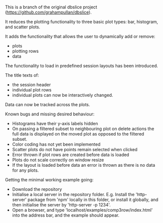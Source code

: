 This is a branch of the original dbslice project (https://github.com/grahampullan/dbslice).

It reduces the plotting functionality to three basic plot types: bar, histogram, and scatter plots. 

It adds the functionality that allows the user to dynamically add or remove:
- plots
- plotting rows
- data

The functionality to load in predefined session layouts has been introduced.

The title texts of:
- the session header
- individual plot rows
- individual plots
can now be interactively changed.

Data can now be tracked across the plots.

Known bugs and missing desired behaviour:
- Histograms have their y-axis labels hidden
- On passing a filtered subset to neighbouring plot on delete actions the full data is displayed on the moved plot as opposed to the filtered subset.
- Color coding has not yet been implemented
- Scatter plots do not have points remain selected when clicked
- Error thrown if plot rows are created before data is loaded
- Plots do not scale correctly on window resize
- If the layout is loaded before data an error is thrown as there is no data for any plots.


Getting the minimal working example going:
- Download the repository
- Initialise a local server in the repository folder. E.g. Install the 'http-server' package from 'npm' locally in this folder, or install it globally, and then initialise the server by 'http-server -p 1234'. 
- Open a browser, and type 'localhost/examples/comp3row/index.html' into the address bar, and the example should appear.
